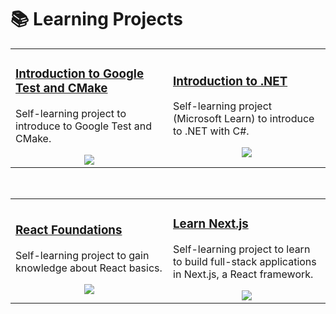 # 📚 Learning Projects

<table>
<tr>
<td width="50%">
<div align="left">
  <div style="display: inline-block; vertical-align: middle;">
    <h3>
      <a href="https://github.com/oscardelgado02/Introduction-to-Google-Test-and-CMake" target="_blank">
        Introduction to Google Test and CMake
      </a>
    </h3>
    <p>Self-learning project to introduce to Google Test and CMake.</p>
  </div>
  <div align="center">
    <a href="https://skillicons.dev">
      <img src="https://skillicons.dev/icons?i=cmake,cpp,vscode"/>
    </a>
  </div>
</div>
                                                                                      
</td>

<td width="50%">
<div align="left">
  <div style="display: inline-block; vertical-align: middle;">
    <h3>
      <a href="https://github.com/oscardelgado02/Introduction-to-dotnet" target="_blank">
        Introduction to .NET
      </a>
    </h3>
    <p>Self-learning project (Microsoft Learn) to introduce to .NET with C#.</p>
  </div>
  <div align="center">
    <a href="https://skillicons.dev">
      <img src="https://skillicons.dev/icons?i=dotnet,cs,vscode"/>
    </a>
  </div>
</div>
</td>
</table>                                                                                 

<br>

<table>
<tr>
<td width="50%">
<div align="left">
  <div style="display: inline-block; vertical-align: middle;">
    <h3>
      <a href="https://github.com/oscardelgado02/React-Foundations" target="_blank">
        React Foundations
      </a>
    </h3>
    <p>Self-learning project to gain knowledge about React basics.</p>
  </div>
  <div align="center">
    <a href="https://skillicons.dev">
      <img src="https://skillicons.dev/icons?i=react,js,html"/>
    </a>
  </div>
</div>
                                                                                      
</td>

<td width="50%">
<div align="left">
  <div style="display: inline-block; vertical-align: middle;">
    <h3>
      <a href="https://github.com/oscardelgado02/Learn-Next.js" target="_blank">
        Learn Next.js
      </a>
    </h3>
    <p>Self-learning project to learn to build full-stack applications in Next.js, a React framework.</p>
  </div>
  <div align="center">
    <a href="https://skillicons.dev">
      <img src="https://skillicons.dev/icons?i=nextjs,react,ts,tailwind"/>
    </a>
  </div>
</div>
</td>
</table>
